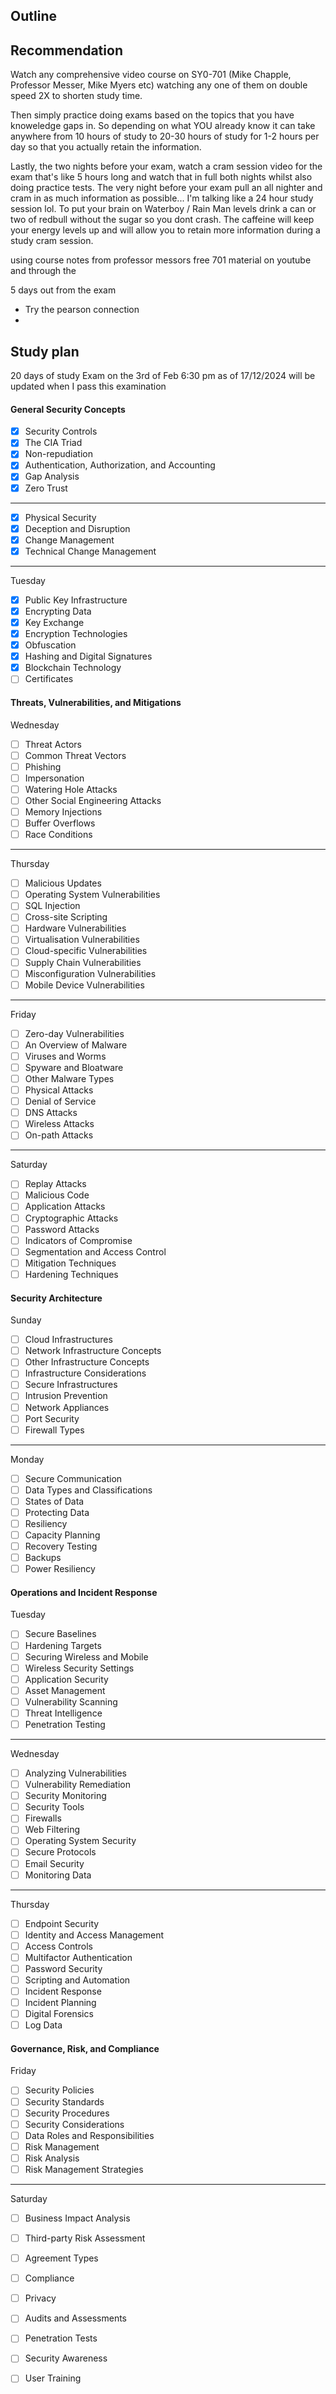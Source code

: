 ## Outline

## Recommendation
Watch any comprehensive video course on SY0-701 (Mike Chapple, Professor Messer, Mike Myers etc) watching any one of them on double speed 2X to shorten study time.

Then simply practice doing exams based on the topics that you have knoweledge gaps in. So depending on what YOU already know it can take anywhere from 10 hours of study to 20-30 hours of study for 1-2 hours per day so that you actually retain the information.

Lastly, the two nights before your exam, watch a cram session video for the exam that's like 5 hours long and watch that in full both nights whilst also doing practice tests. The very night before your exam pull an all nighter and cram in as much information as possible... I'm talking like a 24 hour study session lol. To put your brain on Waterboy / Rain Man levels drink a can or two of redbull without the sugar so you dont crash. The caffeine will keep your energy levels up and will allow you to retain more information during a study cram session.

using course notes from professor messors free 701 material on youtube and through the 


5 days out from the exam 
- Try the pearson connection
- 

## Study plan 
20 days of study 
Exam on the 3rd of Feb 6:30 pm as of 17/12/2024 will be updated when I pass this examination
#### General Security Concepts

- [x]  Security Controls
- [x]  The CIA Triad
- [x]  Non-repudiation
- [x]  Authentication, Authorization, and Accounting
- [x]  Gap Analysis
- [x]  Zero Trust
--------
- [x]  Physical Security
- [x]  Deception and Disruption
- [x]  Change Management
- [x]  Technical Change Management
------
Tuesday
- [x]  Public Key Infrastructure
- [x]  Encrypting Data
- [x]  Key Exchange
- [x]  Encryption Technologies
- [x]  Obfuscation
- [x]  Hashing and Digital Signatures
- [x]  Blockchain Technology
- [ ]  Certificates
#### Threats, Vulnerabilities, and Mitigations
Wednesday
- [ ]  Threat Actors
- [ ]  Common Threat Vectors
- [ ]  Phishing
- [ ]  Impersonation
- [ ]  Watering Hole Attacks
- [ ]  Other Social Engineering Attacks
- [ ]  Memory Injections
- [ ]  Buffer Overflows
- [ ]  Race Conditions
---------
Thursday
- [ ]  Malicious Updates
- [ ]  Operating System Vulnerabilities
- [ ]  SQL Injection
- [ ]  Cross-site Scripting
- [ ]  Hardware Vulnerabilities
- [ ]  Virtualisation Vulnerabilities
- [ ]  Cloud-specific Vulnerabilities
- [ ]  Supply Chain Vulnerabilities
- [ ]  Misconfiguration Vulnerabilities
- [ ]  Mobile Device Vulnerabilities
------------
Friday
- [ ]  Zero-day Vulnerabilities
- [ ]  An Overview of Malware
- [ ]  Viruses and Worms
- [ ]  Spyware and Bloatware
- [ ]  Other Malware Types
- [ ]  Physical Attacks
- [ ]  Denial of Service
- [ ]  DNS Attacks
- [ ]  Wireless Attacks
- [ ]  On-path Attacks
-----------
Saturday
- [ ]  Replay Attacks
- [ ]  Malicious Code
- [ ]  Application Attacks
- [ ]  Cryptographic Attacks
- [ ]  Password Attacks
- [ ]  Indicators of Compromise
- [ ]  Segmentation and Access Control
- [ ]  Mitigation Techniques
- [ ]  Hardening Techniques
#### Security Architecture
Sunday
- [ ]  Cloud Infrastructures
- [ ]  Network Infrastructure Concepts
- [ ]  Other Infrastructure Concepts
- [ ]  Infrastructure Considerations
- [ ]  Secure Infrastructures
- [ ]  Intrusion Prevention
- [ ]  Network Appliances
- [ ]  Port Security
- [ ]  Firewall Types
-------
Monday
- [ ]  Secure Communication
- [ ]  Data Types and Classifications
- [ ]  States of Data
- [ ]  Protecting Data
- [ ]  Resiliency
- [ ]  Capacity Planning
- [ ]  Recovery Testing
- [ ]  Backups
- [ ]  Power Resiliency
#### Operations and Incident Response
Tuesday
- [ ]  Secure Baselines
- [ ]  Hardening Targets
- [ ]  Securing Wireless and Mobile
- [ ]  Wireless Security Settings
- [ ]  Application Security
- [ ]  Asset Management
- [ ]  Vulnerability Scanning
- [ ]  Threat Intelligence
- [ ]  Penetration Testing
----------
Wednesday
- [ ]  Analyzing Vulnerabilities
- [ ]  Vulnerability Remediation
- [ ]  Security Monitoring
- [ ]  Security Tools
- [ ]  Firewalls
- [ ]  Web Filtering
- [ ]  Operating System Security
- [ ]  Secure Protocols
- [ ]  Email Security
- [ ]  Monitoring Data
-------
Thursday
- [ ]  Endpoint Security
- [ ]  Identity and Access Management
- [ ]  Access Controls
- [ ]  Multifactor Authentication
- [ ]  Password Security
- [ ]  Scripting and Automation
- [ ]  Incident Response
- [ ]  Incident Planning
- [ ]  Digital Forensics
- [ ]  Log Data
#### Governance, Risk, and Compliance
Friday
- [ ]  Security Policies
- [ ]  Security Standards
- [ ]  Security Procedures
- [ ]  Security Considerations
- [ ]  Data Roles and Responsibilities
- [ ]  Risk Management
- [ ]  Risk Analysis
- [ ]  Risk Management Strategies
----
Saturday
- [ ] Business Impact Analysis
- [ ]  Third-party Risk Assessment
- [ ]  Agreement Types
- [ ]  Compliance
- [ ]  Privacy
- [ ]  Audits and Assessments
- [ ]  Penetration Tests
- [ ]  Security Awareness
- [ ]  User Training

